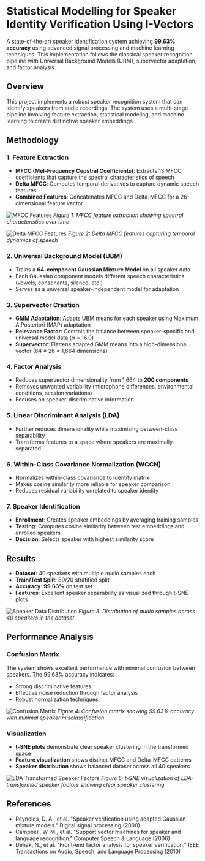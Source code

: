 # Statistical Modelling for Speaker Identity Verification Using I-Vectors

A state-of-the-art speaker identification system achieving **99.63% accuracy** using advanced signal processing and machine learning techniques. This implementation follows the classical speaker recognition pipeline with Universal Background Models (UBM), supervector adaptation, and factor analysis.

## Overview

This project implements a robust speaker recognition system that can identify speakers from audio recordings. The system uses a multi-stage pipeline involving feature extraction, statistical modeling, and machine learning to create distinctive speaker embeddings.

## Methodology

### 1. Feature Extraction

- **MFCC (Mel-Frequency Cepstral Coefficients)**: Extracts 13 MFCC coefficients that capture the spectral characteristics of speech
- **Delta MFCC**: Computes temporal derivatives to capture dynamic speech features
- **Combined Features**: Concatenates MFCC and Delta-MFCC for a 26-dimensional feature vector

![MFCC Features](images/mfcc.png)
_Figure 1: MFCC feature extraction showing spectral characteristics over time_

![Delta MFCC Features](images/delta-mfcc.png)
_Figure 2: Delta MFCC features capturing temporal dynamics of speech_

### 2. Universal Background Model (UBM)

- Trains a **64-component Gaussian Mixture Model** on all speaker data
- Each Gaussian component models different speech characteristics (vowels, consonants, silence, etc.)
- Serves as a universal speaker-independent model for adaptation

### 3. Supervector Creation

- **GMM Adaptation**: Adapts UBM means for each speaker using Maximum A Posteriori (MAP) adaptation
- **Relevance Factor**: Controls the balance between speaker-specific and universal model data (α = 16.0)
- **Supervector**: Flattens adapted GMM means into a high-dimensional vector (64 × 26 = 1,664 dimensions)

### 4. Factor Analysis

- Reduces supervector dimensionality from 1,664 to **200 components**
- Removes unwanted variability (microphone differences, environmental conditions, session variations)
- Focuses on speaker-discriminative information

### 5. Linear Discriminant Analysis (LDA)

- Further reduces dimensionality while maximizing between-class separability
- Transforms features to a space where speakers are maximally separated

### 6. Within-Class Covariance Normalization (WCCN)

- Normalizes within-class covariance to identity matrix
- Makes cosine similarity more reliable for speaker comparison
- Reduces residual variability unrelated to speaker identity

### 7. Speaker Identification

- **Enrollment**: Creates speaker embeddings by averaging training samples
- **Testing**: Computes cosine similarity between test embeddings and enrolled speakers
- **Decision**: Selects speaker with highest similarity score

## Results

- **Dataset**: 40 speakers with multiple audio samples each
- **Train/Test Split**: 80/20 stratified split
- **Accuracy**: **99.63%** on test set
- **Features**: Excellent speaker separability as visualized through t-SNE plots

![Speaker Data Distribution](images/data.png)
_Figure 3: Distribution of audio samples across 40 speakers in the dataset_

## Performance Analysis

### Confusion Matrix

The system shows excellent performance with minimal confusion between speakers. The 99.63% accuracy indicates:

- Strong discriminative features
- Effective noise reduction through factor analysis
- Robust normalization techniques

![Confusion Matrix](images/cm.png)
_Figure 4: Confusion matrix showing 99.63% accuracy with minimal speaker misclassification_

### Visualization

- **t-SNE plots** demonstrate clear speaker clustering in the transformed space
- **Feature visualization** shows distinct MFCC and Delta-MFCC patterns
- **Speaker distribution** shows balanced dataset across all 40 speakers

![LDA Transformed Speaker Factors](images/lda-features.png)
_Figure 5: t-SNE visualization of LDA-transformed speaker factors showing clear speaker clustering_

## References

- Reynolds, D. A., et al. "Speaker verification using adapted Gaussian mixture models." Digital signal processing (2000)
- Campbell, W. M., et al. "Support vector machines for speaker and language recognition." Computer Speech & Language (2006)
- Dehak, N., et al. "Front-end factor analysis for speaker verification." IEEE Transactions on Audio, Speech, and Language Processing (2010)

